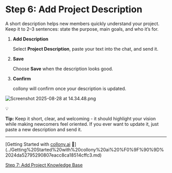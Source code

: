 # Step 6: Add Project Description

A short description helps new members quickly understand your project. Keep it to 2–3 sentences: state the purpose, main goals, and who it’s for.

1. **Add Description**
    
    Select **Project Description**, paste your text into the chat, and send it.
    
2. **Save**
    
    Choose **Save** when the description looks good.
    
3. **Confirm**
    
    collony will confirm once your description is updated.
    

![Screenshot 2025-08-28 at 14.34.48.png](Step%206%20Add%20Project%20Description%20259a527952908072a815ed83cbad3969/Screenshot_2025-08-28_at_14.34.48.png)

<aside>
💡

**Tip:** Keep it short, clear, and welcoming - it should highlight your vision while making newcomers feel oriented. If you ever want to update it, just paste a new description and send it.

</aside>

---

[Getting Started with [collony.ai](http://collony.ai) 🐝](../Getting%20Started%20with%20collony%20ai%20%F0%9F%90%9D%2024da52795290807eacc8ca18514cffc3.md)

[Step 7: Add Project Knowledge Base](Step%207%20Add%20Project%20Knowledge%20Base%20258a5279529080ad8cf7cd790cc31dd0.md)